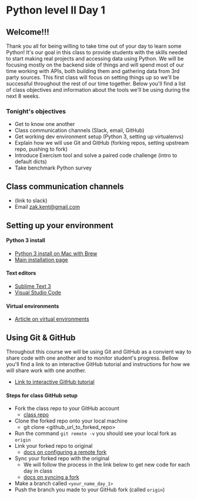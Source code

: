 # Python level II Day 1

## Welcome!!!
Thank you all for being willing to take time out of your day to learn some Python! It's our goal in this class to provide students with the skills needed to start making real projects and accessing data using Python. We will be focusing mostly on the backend side of things and will spend most of our time working with APIs, both building them and gathering data from 3rd party sources. This first class will focus on setting things up so we'll be successful throughout the rest of our time together. Below you'll find a list of class objectives and information about the tools we'll be using during the next 8 weeks.

### Tonight's objectives
* Get to know one another
* Class communication channels (Slack, email, GitHub)
* Get working dev environment setup (Python 3, setting up virtualenvs)
* Explain how we will use Git and GitHub (forking repos, setting upstream repo, pushing to fork)
* Introduce Exercism tool and solve a paired code challenge (intro to default dicts)
* Take benchmark Python survey

## Class communication channels
* (link to slack)
* Email zak.kent@gmail.com

## Setting up your environment

#### Python 3 install
* [Python 3 install on Mac with Brew](http://python-guide-pt-br.readthedocs.io/en/latest/starting/install3/osx/)
* [Main installation page](https://www.python.org/downloads/)

#### Text editors
* [Sublime Text 3](https://www.sublimetext.com/3)
* [Visual Studio Code](https://code.visualstudio.com/)

#### Virtual environments
* [Article on virtual environments](https://realpython.com/blog/python/python-virtual-environments-a-primer/)

## Using Git & GitHub
Throughout this course we will be using Git and GitHub as a convient way to share code with one another and to monitor student's progress. Bellow you'll find a link to an interactive GitHub tutorial and instructions for how we will share work with one another. 

* [Link to interactive GitHub tutorial](https://try.github.io/levels/1/challenges/1)

#### Steps for class GitHub setup
* Fork the class repo to your GitHub account
  * [class repo](https://github.com/Zak-Kent/Hack_O_class)
* Clone the forked repo onto your local machine
  * git clone <github_url_to_forked_repo>
* Run the command `git remote -v` you should see your local fork as `origin`
* Link your forked repo to original
  * [docs on configuring a remote fork](https://help.github.com/articles/configuring-a-remote-for-a-fork/)
* Sync your forked repo with the original
  * We will follow the process in the link below to get new code for each day in class
  * [docs on syncing a fork](https://help.github.com/articles/syncing-a-fork/)
* Make a branch called `<your_name_day_1>`
* Push the branch you made to your GitHub fork (called `origin`)


  
